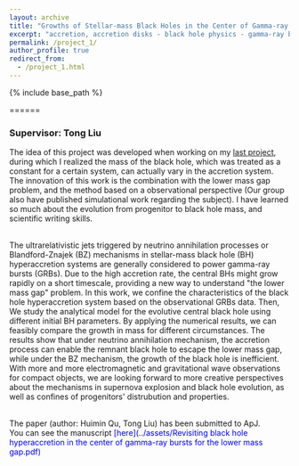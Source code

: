 ```yaml
---
layout: archive
title: "Growths of Stellar-mass Black Holes in the Center of Gamma-ray Bursts "
excerpt: "accretion, accretion disks - black hole physics - gamma-ray burst: general - neutrinos"
permalink: /project_1/
author_profile: true
redirect_from:
  - /project_1.html
---
```


{% include base_path %}


======
<h3>Supervisor: Tong Liu</h3>

The idea of this project was developed when working on my [last project](https://huiminqu.github.io/projects/portfolio-2/), during which I realized the mass of the black hole, which was treated as a constant for a certain system, can actually vary in the accretion system. The innovation of this work is the combination with the lower mass gap problem, and the method based on a observational perspective (Our group also have published simulational work regarding the subject). I have learned so much about the evolution from progenitor to black hole mass, and scientific writing skills.<br><br>

The ultrarelativistic jets triggered by neutrino annihilation processes or Blandford-Znajek (BZ) mechanisms in stellar-mass black hole (BH) hyperaccretion systems are generally considered to power gamma-ray bursts (GRBs). Due to the high accretion rate, the central BHs might grow rapidly on a short timescale, providing a new way to understand "the lower mass gap" problem. In this work, we confine the characteristics of the black hole hyperaccretion system based on the observational GRBs data. Then, We study the analytical model for the evolutive central black hole using different initial BH parameters. By applying the numerical results, we can feasibly compare the growth in mass for different circumstances. The results show that under neutrino annihilation mechanism, the accretion process can enable the remnant black hole to escape the lower mass gap, while under the BZ mechanism, the growth of the black hole is inefficient. With more and more electromagnetic and gravitational wave observations for compact objects, we are looking forward to more creative perspectives about the mechanisms in supernova explosion and black hole evolution, as well as confines of progenitors' distrubution and properties.<br><br>

The paper (author: Huimin Qu, Tong Liu) has been submitted to ApJ.<br>
You can see the manuscript <font color="blue">[here](../assets/Revisiting black hole hyperaccretion in the center of gamma-ray bursts for the lower mass gap.pdf)</font>

